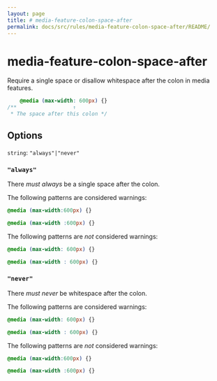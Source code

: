 ```yaml
---
layout: page
title: # media-feature-colon-space-after
permalink: docs/src/rules/media-feature-colon-space-after/README/
---
```


# media-feature-colon-space-after

Require a single space or disallow whitespace after the colon in media features.

```css
    @media (max-width: 600px) {}
/**                  ↑
 * The space after this colon */
```

## Options

`string`: `"always"|"never"`

### `"always"`

There *must always* be a single space after the colon.

The following patterns are considered warnings:

```css
@media (max-width:600px) {}
```

```css
@media (max-width :600px) {}
```

The following patterns are *not* considered warnings:

```css
@media (max-width: 600px) {}
```

```css
@media (max-width : 600px) {}
```

### `"never"`

There *must never* be whitespace after the colon.

The following patterns are considered warnings:

```css
@media (max-width: 600px) {}
```

```css
@media (max-width : 600px) {}
```

The following patterns are *not* considered warnings:

```css
@media (max-width:600px) {}
```

```css
@media (max-width :600px) {}
```
